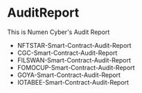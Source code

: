 # AuditReport
This is Numen Cyber's Audit Report

- NFTSTAR-Smart-Contract-Audit-Report 
- CGC-Smart-Contract-Audit-Report 
- FILSWAN-Smart-Contract-Audit-Report
- FOMOCUP-Smart-Contract-Audit-Report
- GOYA-Smart-Contract-Audit-Report 
- IOTABEE-Smart-Contract-Audit-Report

